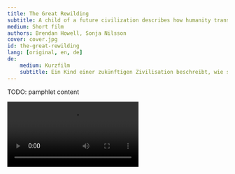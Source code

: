 ```yaml
---
title: The Great Rewilding
subtitle: A child of a future civilization describes how humanity transitioned from a technological, denatured society to a holistic one, by connecting with plants and fungi.
medium: Short film
authors: Brendan Howell, Sonja Nilsson
cover: cover.jpg
id: the-great-rewilding
lang: [original, en, de]
de:
    medium: Kurzfilm
    subtitle: Ein Kind einer zukünftigen Zivilisation beschreibt, wie sich die Menschheit von einer technologischen, denaturierten Gesellschaft zu einer ganzheitlichen Gesellschaft entwickelt, indem sie sich mit Pflanzen und Pilzen verbindet.
---
```


TODO: pamphlet content

<video src="/{{ id }}/TheGreatRewilding_1080_5oct2024.mp4" controls></video>
